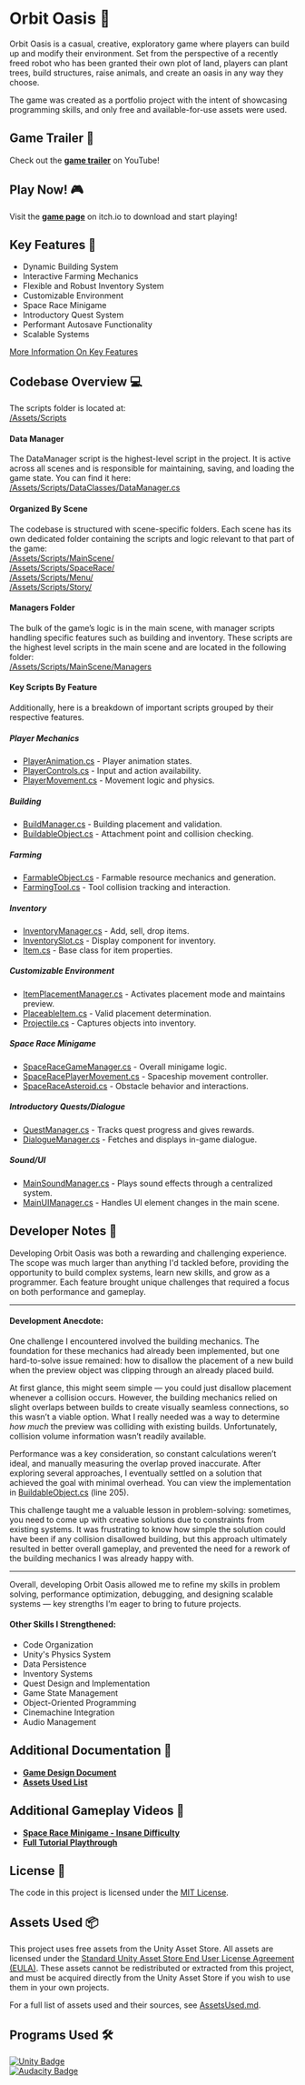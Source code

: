 # Orbit Oasis 🚀
Orbit Oasis is a casual, creative, exploratory game where players can build up and modify their environment. Set from the perspective of a recently freed robot who has been granted their own plot of land, players can plant trees, build structures, raise animals, and create an oasis in any way they choose.

The game was created as a portfolio project with the intent of showcasing programming skills, and only free and available-for-use assets were used.

## Game Trailer 🎥
Check out the [**game trailer**](https://youtu.be/Y6ZFQQC7rkk) on YouTube!

## Play Now! 🎮
Visit the [**game page**](https://grandersson.itch.io/orbit-oasis) on itch.io to download and start playing!

## Key Features 🌟
- Dynamic Building System
- Interactive Farming Mechanics
- Flexible and Robust Inventory System
- Customizable Environment
- Space Race Minigame
- Introductory Quest System
- Performant Autosave Functionality
- Scalable Systems

[More Information On Key Features](https://github.com/code-greg-42/Orbit-Oasis/blob/main/KeyFeaturesDetails.md)

## Codebase Overview 💻
The scripts folder is located at:
<br>
[/Assets/Scripts](https://github.com/code-greg-42/Orbit-Oasis/tree/main/Assets/Scripts)

#### Data Manager
The DataManager script is the highest-level script in the project. It is active across all scenes and is responsible for maintaining, saving, and loading the game state. You can find it here:
<br>
[/Assets/Scripts/DataClasses/DataManager.cs](https://github.com/code-greg-42/Orbit-Oasis/blob/main/Assets/Scripts/DataClasses/DataManager.cs)

#### Organized By Scene
The codebase is structured with scene-specific folders. Each scene has its own dedicated folder containing the scripts and logic relevant to that part of the game:
<br>
[/Assets/Scripts/MainScene/](https://github.com/code-greg-42/Orbit-Oasis/tree/main/Assets/Scripts/MainScene)
<br>
[/Assets/Scripts/SpaceRace/](https://github.com/code-greg-42/Orbit-Oasis/tree/main/Assets/Scripts/SpaceRace)
<br>
[/Assets/Scripts/Menu/](https://github.com/code-greg-42/Orbit-Oasis/tree/main/Assets/Scripts/Menu)
<br>
[/Assets/Scripts/Story/](https://github.com/code-greg-42/Orbit-Oasis/tree/main/Assets/Scripts/Story)

#### Managers Folder
The bulk of the game’s logic is in the main scene, with manager scripts handling specific features such as building and inventory. These scripts are the highest level scripts in the main scene and are located in the following folder:
<br>
[/Assets/Scripts/MainScene/Managers](https://github.com/code-greg-42/Orbit-Oasis/tree/main/Assets/Scripts/MainScene/Managers)

#### Key Scripts By Feature
Additionally, here is a breakdown of important scripts grouped by their respective features.

##### Player Mechanics
- [PlayerAnimation.cs](https://github.com/code-greg-42/Orbit-Oasis/blob/main/Assets/Scripts/MainScene/PlayerScripts/PlayerAnimation.cs) - Player animation states.
- [PlayerControls.cs](https://github.com/code-greg-42/Orbit-Oasis/blob/main/Assets/Scripts/MainScene/PlayerScripts/PlayerControls.cs) - Input and action availability.
- [PlayerMovement.cs](https://github.com/code-greg-42/Orbit-Oasis/blob/main/Assets/Scripts/MainScene/PlayerScripts/PlayerMovement.cs) - Movement logic and physics.
##### Building
- [BuildManager.cs](https://github.com/code-greg-42/Orbit-Oasis/blob/main/Assets/Scripts/MainScene/Managers/BuildManager.cs) - Building placement and validation.
- [BuildableObject.cs](https://github.com/code-greg-42/Orbit-Oasis/blob/main/Assets/Scripts/MainScene/Building/BuildableObject.cs) - Attachment point and collision checking.
##### Farming
- [FarmableObject.cs](https://github.com/code-greg-42/Orbit-Oasis/blob/main/Assets/Scripts/MainScene/Farming/FarmableObject.cs) - Farmable resource mechanics and generation.
- [FarmingTool.cs](https://github.com/code-greg-42/Orbit-Oasis/blob/main/Assets/Scripts/MainScene/Farming/FarmingTool.cs) - Tool collision tracking and interaction.
##### Inventory
- [InventoryManager.cs](https://github.com/code-greg-42/Orbit-Oasis/blob/main/Assets/Scripts/MainScene/Managers/InventoryManager.cs) - Add, sell, drop items.
- [InventorySlot.cs](https://github.com/code-greg-42/Orbit-Oasis/blob/main/Assets/Scripts/MainScene/UI/Inventory/InventorySlot.cs) - Display component for inventory.
- [Item.cs](https://github.com/code-greg-42/Orbit-Oasis/blob/main/Assets/Scripts/MainScene/ItemScripts/Item.cs) - Base class for item properties.
##### Customizable Environment
- [ItemPlacementManager.cs](https://github.com/code-greg-42/Orbit-Oasis/blob/main/Assets/Scripts/MainScene/Managers/ItemPlacementManager.cs) - Activates placement mode and maintains preview.
- [PlaceableItem.cs](https://github.com/code-greg-42/Orbit-Oasis/blob/main/Assets/Scripts/MainScene/ItemScripts/PlaceableItem.cs) - Valid placement determination.
- [Projectile.cs](https://github.com/code-greg-42/Orbit-Oasis/blob/main/Assets/Scripts/MainScene/Projectile/Projectile.cs) - Captures objects into inventory.
##### Space Race Minigame
- [SpaceRaceGameManager.cs](https://github.com/code-greg-42/Orbit-Oasis/blob/main/Assets/Scripts/SpaceRace/SpaceRaceGameManager.cs) - Overall minigame logic.
- [SpaceRacePlayerMovement.cs](https://github.com/code-greg-42/Orbit-Oasis/blob/main/Assets/Scripts/SpaceRace/SpaceRacePlayerMovement.cs) - Spaceship movement controller.
- [SpaceRaceAsteroid.cs](https://github.com/code-greg-42/Orbit-Oasis/blob/main/Assets/Scripts/SpaceRace/SpaceRaceAsteroid.cs) - Obstacle behavior and interactions.
##### Introductory Quests/Dialogue
- [QuestManager.cs](https://github.com/code-greg-42/Orbit-Oasis/blob/main/Assets/Scripts/MainScene/Managers/QuestManager.cs) - Tracks quest progress and gives rewards.
- [DialogueManager.cs](https://github.com/code-greg-42/Orbit-Oasis/blob/main/Assets/Scripts/MainScene/Managers/DialogueManager.cs) - Fetches and displays in-game dialogue.
##### Sound/UI
- [MainSoundManager.cs](https://github.com/code-greg-42/Orbit-Oasis/blob/main/Assets/Scripts/MainScene/Managers/MainSoundManager.cs) - Plays sound effects through a centralized system.
- [MainUIManager.cs](https://github.com/code-greg-42/Orbit-Oasis/blob/main/Assets/Scripts/MainScene/Managers/MainUIManager.cs) - Handles UI element changes in the main scene.

## Developer Notes 📝
Developing Orbit Oasis was both a rewarding and challenging experience. The scope was much larger than anything I'd tackled before, providing the opportunity to build complex systems, learn new skills, and grow as a programmer. Each feature brought unique challenges that required a focus on both performance and gameplay.

---

#### Development Anecdote:
One challenge I encountered involved the building mechanics. The foundation for these mechanics had already been implemented, but one hard-to-solve issue remained: how to disallow the placement of a new build when the preview object was clipping through an already placed build.

At first glance, this might seem simple — you could just disallow placement whenever a collision occurs. However, the building mechanics relied on slight overlaps between builds to create visually seamless connections, so this wasn’t a viable option. What I really needed was a way to determine *how much* the preview was colliding with existing builds. Unfortunately, collision volume information wasn’t readily available. 

Performance was a key consideration, so constant calculations weren’t ideal, and manually measuring the overlap proved inaccurate. After exploring several approaches, I eventually settled on a solution that achieved the goal with minimal overhead. You can view the implementation in [BuildableObject.cs](https://github.com/code-greg-42/Orbit-Oasis/blob/main/Assets/Scripts/MainScene/Building/BuildableObject.cs) (line 205).

This challenge taught me a valuable lesson in problem-solving: sometimes, you need to come up with creative solutions due to constraints from existing systems. It was frustrating to know how simple the solution could have been if any collision disallowed building, but this approach ultimately resulted in better overall gameplay, and prevented the need for a rework of the building mechanics I was already happy with.

---

Overall, developing Orbit Oasis allowed me to refine my skills in problem solving, performance optimization, debugging, and designing scalable systems — key strengths I’m eager to bring to future projects.

#### Other Skills I Strengthened:
- Code Organization
- Unity's Physics System
- Data Persistence
- Inventory Systems
- Quest Design and Implementation
- Game State Management
- Object-Oriented Programming
- Cinemachine Integration
- Audio Management

## Additional Documentation 📂
- [**Game Design Document**](https://github.com/code-greg-42/Orbit-Oasis/blob/main/GameDesignDocument.md)
- [**Assets Used List**](https://github.com/code-greg-42/Orbit-Oasis/blob/main/AssetsUsed.md)

## Additional Gameplay Videos 🎥
- [**Space Race Minigame - Insane Difficulty**](https://youtu.be/8dULJcSHKwY)
- [**Full Tutorial Playthrough**](https://youtu.be/dJkheYfaU6U)

## License 📜
The code in this project is licensed under the [MIT License](https://github.com/code-greg-42/Orbit-Oasis/blob/main/LICENSE).

## Assets Used 📦
This project uses free assets from the Unity Asset Store. All assets are licensed under the [Standard Unity Asset Store End User License Agreement (EULA)](https://unity.com/legal/as-terms). These assets cannot be redistributed or extracted from this project, and must be acquired directly from the Unity Asset Store if you wish to use them in your own projects.

For a full list of assets used and their sources, see [AssetsUsed.md](https://github.com/code-greg-42/Orbit-Oasis/blob/main/AssetsUsed.md).

## Programs Used 🛠️
[![Unity Badge](https://img.shields.io/badge/Unity-2022.3.20f1-ffcc00?logo=unity&logoColor=white)](https://unity.com/releases/editor/whats-new/2022.3.20)
<br>
[![Audacity Badge](https://img.shields.io/badge/Audacity-Audio_Editing-blue?logo=audacity&logoColor=white)](https://www.audacityteam.org/)
